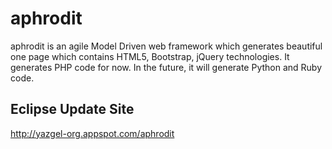 aphrodit
========
aphrodit is an agile Model Driven web framework which generates beautiful one page which contains HTML5, Bootstrap, jQuery technologies. 
It generates PHP code for now. In the future, it will generate Python and Ruby code.

## Eclipse Update Site
http://yazgel-org.appspot.com/aphrodit
